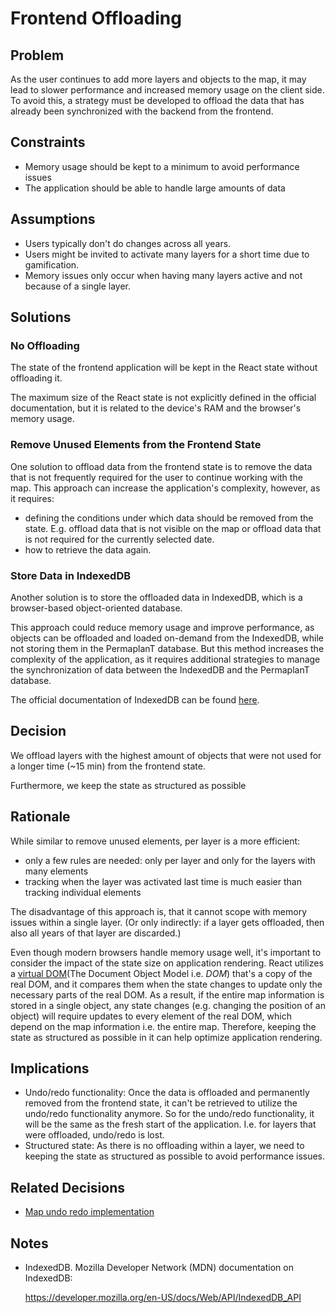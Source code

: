 # Frontend Offloading

## Problem

As the user continues to add more layers and objects to the map, it may lead to slower performance and increased memory usage on the client side.
To avoid this, a strategy must be developed to offload the data that has already been synchronized with the backend from the frontend.

## Constraints

- Memory usage should be kept to a minimum to avoid performance issues
- The application should be able to handle large amounts of data

## Assumptions

- Users typically don't do changes across all years.
- Users might be invited to activate many layers for a short time due to gamification.
- Memory issues only occur when having many layers active and not because of a single layer.

## Solutions

### No Offloading

The state of the frontend application will be kept in the React state without offloading it.

The maximum size of the React state is not explicitly defined in the official documentation, but it is related to the device's RAM and the browser's memory usage.

### Remove Unused Elements from the Frontend State

One solution to offload data from the frontend state is to remove the data that is not frequently required for the user to continue working with the map.
This approach can increase the application's complexity, however, as it requires:

- defining the conditions under which data should be removed from the state.
  E.g. offload data that is not visible on the map or offload data that is not required for the currently selected date.
- how to retrieve the data again.

### Store Data in IndexedDB

Another solution is to store the offloaded data in IndexedDB, which is a browser-based object-oriented database.

This approach could reduce memory usage and improve performance, as objects can be offloaded and loaded on-demand from the IndexedDB, while not storing them in the PermaplanT database.
But this method increases the complexity of the application, as it requires additional strategies to manage the synchronization of data between the IndexedDB and the PermaplanT database.

The official documentation of IndexedDB can be found [here](https://developer.mozilla.org/en-US/docs/Web/API/IndexedDB_API).

## Decision

We offload layers with the highest amount of objects that were not used for a longer time (~15 min) from the frontend state.

Furthermore, we keep the state as structured as possible

## Rationale

While similar to remove unused elements, per layer is a more efficient:

- only a few rules are needed:
  only per layer and only for the layers with many elements
- tracking when the layer was activated last time is much easier than tracking individual elements

The disadvantage of this approach is, that it cannot scope with memory issues within a single layer.
(Or only indirectly: if a layer gets offloaded, then also all years of that layer are discarded.)

Even though modern browsers handle memory usage well, it's important to consider the impact of the state size on application rendering.
React utilizes a [virtual DOM](https://legacy.reactjs.org/docs/faq-internals.html)(The Document Object Model i.e. _DOM_) that's a copy of the real DOM, and it compares them when the state changes to update only the necessary parts of the real DOM.
As a result, if the entire map information is stored in a single object, any state changes (e.g. changing the position of an object) will require updates to every element of the real DOM, which depend on the map information i.e. the entire map.
Therefore, keeping the state as structured as possible in it can help optimize application rendering.

## Implications

- Undo/redo functionality:
  Once the data is offloaded and permanently removed from the frontend state, it can't be retrieved to utilize the undo/redo functionality anymore.
  So for the undo/redo functionality, it will be the same as the fresh start of the application.
  I.e. for layers that were offloaded, undo/redo is lost.
- Structured state:
  As there is no offloading within a layer, we need to keeping the state as structured as possible to avoid performance issues.

## Related Decisions

- [Map undo redo implementation](../decisions/map_undo_redo_implementation.md)

## Notes

- IndexedDB. Mozilla Developer Network (MDN) documentation on IndexedDB:

  https://developer.mozilla.org/en-US/docs/Web/API/IndexedDB_API
